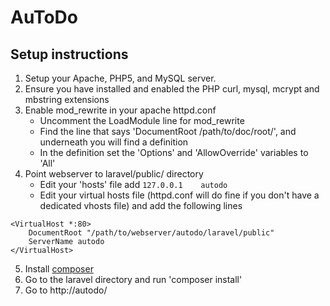 AuToDo
======

Setup instructions
------------------

1. Setup your Apache, PHP5, and MySQL server.
2. Ensure you have installed and enabled the PHP curl, mysql, mcrypt and mbstring extensions
3. Enable mod_rewrite in your apache httpd.conf
	- Uncomment the LoadModule line for mod_rewrite
	- Find the line that says 'DocumentRoot /path/to/doc/root/', and underneath you will find a <Directory> definition
	- In the <Directory> definition set the 'Options' and 'AllowOverride' variables to 'All'
4. Point webserver to laravel/public/ directory
	- Edit your 'hosts' file add `127.0.0.1    autodo`
	- Edit your virtual hosts file (httpd.conf will do fine if you don't have a dedicated vhosts file) and add the following lines

```
<VirtualHost *:80>
    DocumentRoot "/path/to/webserver/autodo/laravel/public"
    ServerName autodo
</VirtualHost>
```

5. Install [composer](getcomposer.org)
6. Go to the laravel directory and run 'composer install'
7. Go to http://autodo/
